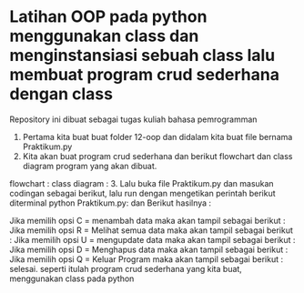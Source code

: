 # Latihan OOP pada python menggunakan class dan menginstansiasi sebuah class lalu membuat program crud sederhana dengan class

Repository ini dibuat sebagai tugas kuliah bahasa pemrogramman

1. Pertama kita buat buat folder 12-oop dan didalam kita buat file bernama Praktikum.py
2. Kita akan buat program crud sederhana dan berikut flowchart dan class diagram program yang akan dibuat.

flowchart :
class diagram :
3. Lalu buka file Praktikum.py dan masukan codingan sebagai berikut, lalu run dengan mengetikan perintah berikut diterminal python Praktikum.py:
dan Berikut hasilnya :

Jika memilih opsi C = menambah data maka akan tampil sebagai berikut :
Jika memilih opsi R = Melihat semua data maka akan tampil sebagai berikut :
Jika memilih opsi U = mengupdate data maka akan tampil sebagai berikut :
Jika memilih opsi D = Menghapus data maka akan tampil sebagai berikut :
Jika memilih opsi Q = Keluar Program maka akan tampil sebagai berikut :
selesai. seperti itulah program crud sederhana yang kita buat, menggunakan class pada python
